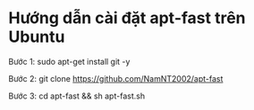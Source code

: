 Hướng dẫn cài đặt apt-fast trên Ubuntu
======================================
Bước 1:
sudo apt-get install git -y

Bước 2:
git clone
https://github.com/NamNT2002/apt-fast

Bước 3:
cd apt-fast && sh apt-fast.sh


